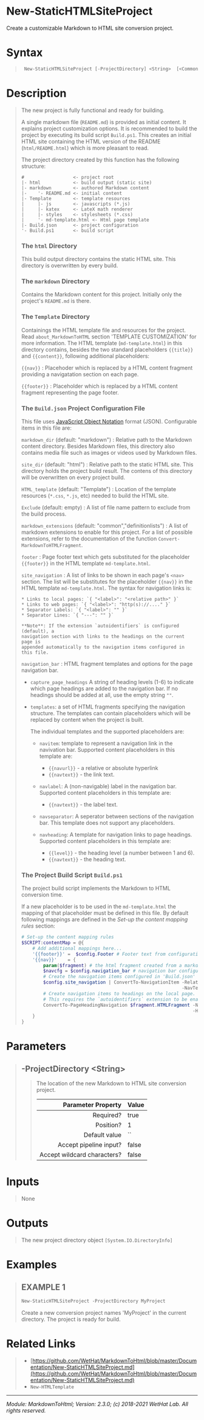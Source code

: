 ﻿# New-StaticHTMLSiteProject

Create a customizable Markdown to HTML site conversion project.

# Syntax

<blockquote>

```PowerShell
 New-StaticHTMLSiteProject [-ProjectDirectory] <String>  [<CommonParameters>] 
```


</blockquote>

# Description

<blockquote>

The new project is fully functional and ready for building.

A single markdown file (`README.md`) is provided as initial content. It explains
project customization options. It is recommended to build the project by
executing its build script `Build.ps1`. This creates an initial HTML site
containing the HTML version of the README (`html/README.html`) which is more
pleasant to read.

The project directory created by this function has the following structure:

~~~
#                  <- project root
|- html            <- build output (static site)
|- markdown        <- authored Markdown content
|-    '- README.md <- initial content
|- Template        <- template resources
|     |- js        <- javascripts (*.js)
|     |- katex     <- LateX math renderer
|     |- styles    <- stylesheets (*.css)
|     '- md-template.html <- Html page template
|- Build.json      <- project configuration
'- Build.ps1       <- build script
~~~

### The `html` Directory
This build output directory contains the static HTML site. This directory
is overwritten by every build.

### The `markdown` Directory
Contains the Markdown content for this project. Initially only the project's
`README.md` is there.

### The `Template` Directory
Containings the HTML template file and resources for the project.
Read `about_MarkdownToHTML` section 'TEMPLATE CUSTOMIZATION' for more
information. The HTML template (`md-template.html`) in this
directory contains, besides the two standard placeholders `{{title}}` and
    `{{content}}`, following additional placeholders:

`{{nav}}`
:   Placehoder which is replaced by a HTML content fragment
    providing a navigatation section on each page.

`{{footer}}`
:   Placeholder which is replaced by a HTML content fragment
    representing the page footer.

### The `Build.json` Project Configuration File
This file uses [JavaScript Object Notation](https://en.wikipedia.org/wiki/JSON)
format (JSON). Configurable items in this file are:

`markdown_dir` (default: "markdown")
:   Relative path to the Markdown content directory.
    Besides Markdown files, this directory also contains media file such as
    images or videos used by Markdown files.

`site_dir` (default: "html")
:   Relative path to the static HTML site. This directory holds the project
    build result. The contens of this directory will be overwritten on every project
    build.

`HTML_template` (default: "Template")
:   Location of the template resources (`*.css`, `*.js`, etc) needed to build
    the HTML site.

`Exclude` (default: empty)
:   A list of file name pattern to exclude from the build process.

`markdown_extensions` (default: "common","definitionlists")
:   A list of markdown extensions to enable for this project. For a list of
    possible extensions, refer to the documentation of the function
    `Convert-MarkdownToHTMLFragment`.

`footer`
:   Page footer text which gets substituted for the placeholder `{{footer}}` in
    the HTML template `md-template.html`.

`site_navigation`
:   A list of links to be shown in each page's `<nav>` section.
    The list will be substitutes for the placeholder `{{nav}}` in
    the HTML template `md-template.html`. The syntax for navigation
    links is:

    * Links to local pages: `{ "<label>": "<relative path>" }`
    * Links to web pages: `{ "<label>": "http(s)://...." }`
    * Separator Labels: `{ "<label>": "" }`
    * Separator Lines: `{ "---": "" }`

    **Note**: If the extension `autoidentifiers` is configured (default), a
    navigation section with links to the headings on the current page is
    appended automatically to the navigation items configured in this file.

`navigation_bar`
:  HTML fragment templates and options for the page navigation bar.

  * `capture_page_headings` A string of heading levels (1-6) to indicate which
    page headings are added to the navigation bar. If no headings should
    be added at all, use the empty string `""`.

  * `templates`: a set of HTML fragments specifying the navigation structure.
    The templates can contain placeholders which will be replaced by content
    when the project is built.

    The individual templates and the supported placeholders are:
    * `navitem`: template to represent a navigation link in the navivation bar.
      Supported content placeholders in this template are:
      * `{{navurl}}` - a relative or absolute hyperlink
      * `{{navtext}}` - the link text.

    * `navlabel`: A (non-navigable) label in the navigation bar.
      Supported content placeholders in this template are:
      * `{{navtext}}` - the label text.

    * `navseparator`: A seperator between sections of the navigation bar. This
      template does not support any placeholders.

    * `navheading`: A template for navigation links to page headings.
      Supported content placeholders in this template are:
      * `{{level}}` - the heading level (a number between 1 and 6).
      * `{{navtext}}` - the heading text.

### The Project Build Script `Build.ps1`
The project build script implements the Markdown to HTML conversion time.

If a new placeholder is to be used in the `md-template.html` the mapping of that
placeholder must be defined in this file. By default following mappings are
defined in the _Set-up the content mapping rules_ section:

~~~ PowerShell
# Set-up the content mapping rules
$SCRIPT:contentMap = @{
	# Add additional mappings here...
	'{{footer}}' =  $config.Footer # Footer text from configuration
	'{{nav}}'    = {
		param($fragment) # the html fragment created from a markdown file
		$navcfg = $config.navigation_bar # navigation bar configuration
		# Create the navigation items configured in 'Build.json'
		$config.site_navigation | ConvertTo-NavigationItem -RelativePath $fragment.RelativePath `
		                                                   -NavTemplate $navcfg.template
		# Create navigation items to headings on the local page.
		# This requires the `autoidentifiers` extension to be enabled.
		ConvertTo-PageHeadingNavigation $fragment.HTMLFragment -NavTemplate $navcfg.template `
		                                                       -HeadingLevels $navcfg.capture_page_headings
	}
}
~~~

</blockquote>

# Parameters

<blockquote>



## -ProjectDirectory \<String\>

<blockquote>

The location of the new Markdown to HTML site conversion project.

Parameter Property         | Value
--------------------------:|:----------
Required?                  | true
Position?                  | 1
Default value              | ``
Accept pipeline input?     | false
Accept wildcard characters?| false

</blockquote>


</blockquote>


# Inputs

<blockquote>

None

</blockquote>

# Outputs

<blockquote>

The new project directory object `[System.IO.DirectoryInfo]`

</blockquote>

# Examples

<blockquote>


## EXAMPLE 1

```PowerShell
New-StaticHTMLSiteProject -ProjectDirectory MyProject
```

Create a new conversion project names 'MyProject' in the current directory. The
project is ready for build.

</blockquote>

# Related Links

<blockquote>


* [https://github.com/WetHat/MarkdownToHtml/blob/master/Documentation/New-StaticHTMLSiteProject.md](https://github.com/WetHat/MarkdownToHtml/blob/master/Documentation/New-StaticHTMLSiteProject.md) 
* `New-HTMLTemplate`

</blockquote>

---

<cite>Module: MarkdownToHtml; Version: 2.3.0; (c) 2018-2021 WetHat Lab. All rights reserved.</cite>
